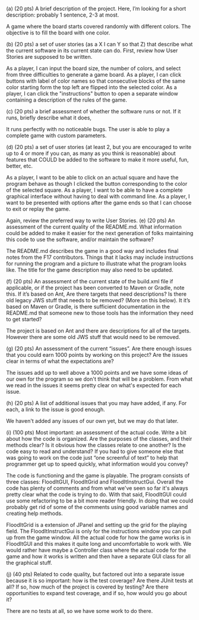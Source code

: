 (a) (20 pts) A brief description of the project. Here, I’m looking for a short description: probably 1 sentence, 2-3 at most.

A game where the board starts covered randomly with different colors. The objective is to fill the board with one color.

(b) (20 pts) a set of user stories (as a X I can Y so that Z) that describe what the current software in its current state can do.
First, review how User Stories are supposed to be written.

As a player, I can input the board size, the number of colors, and select from three difficulties to generate a game board.
As a player, I can click buttons with label of color names so that consecutive blocks of the same color starting form the top left are flipped into the selected color.
As a player, I can click the "instructions" button to open a separate window containing a description of the rules of the game.

(c) (20 pts) a brief assessment of whether the software runs or not. If it runs, briefly describe what it does,

It runs perfectly with no noticeable bugs. The user is able to play a complete game with custom parameters.

(d) (20 pts) a set of user stories (at least 2, but you are encouraged to write up to 4 or more if you can, as many as you think is reasonable) about features that COULD be added to the software to make it more useful, fun, better, etc.

As a player, I want to be able to click on an actual square and have the program behave as though I clicked the button corresponding to the color of the selected square.
As a player, I want to be able to have a complete graphical interface without having to deal with command line.
As a player, I want to be presented with options after the game ends so that I can choose to exit or replay the game.

Again, review the preferred way to write User Stories.
(e) (20 pts) An assessment of the current quality of the README.md. What information could be added to make it easier for the next generation of folks maintaining this code to use the software, and/or maintain the software?

The README.md describes the game in a good way and includes final notes from the F17 contributors. Things that it lacks may include instructions for running the program and a picture to illustrate what the program looks like. The title for the game description may also need to be updated.

(f) (20 pts) An assessment of the current state of the build.xml file if applicable, or if the project has been converted to Maven or Gradle, note this.
  If it’s based on Ant, Are there targets that need descriptions? Is there old legacy JWS stuff that needs to be removed? (More on this below).
  It it’s based on Maven or Gradle, is there sufficient documentation in the README.md that someone new to those tools has the information they need to get started?

The project is based on Ant and there are descriptions for all of the targets. However there are some old JWS stuff that would need to be removed.


(g) (20 pts) An assessment of the current “issues”. Are there enough issues that you could earn 1000 points by working on this project? Are the issues clear in terms of what the expectations are?

The issues add up to well above a 1000 points and we have some ideas of our own for the program so we don't think that will be a problem. From what we read in the issues it seems pretty clear on what's expected for each issue.

(h) (20 pts) A list of additional issues that you may have added, if any. For each, a link to the issue is good enough.

We haven't added any issues of our own yet, but we may do that later.

(i) (100 pts) Most important: an assessment of the actual code. Write a bit about how the code is organized. Are the purposes of the classes, and their methods clear? Is it obvious how the classes relate to one another? Is the code easy to read and understand? If you had to give someone else that was going to work on the code just “one screenful of text” to help that programmer get up to speed quickly, what information would you convey?

The code is functioning and the game is playable. The program consists of three classes: FloodItGUI, FloodItGrid and FloodItInstructGui. Overall the code has plenty of comments and from what we've seen so far it's always pretty clear what the code is trying to do. With that said, FloodItGUI could use some refactoring to be a bit more reader friendly. In doing that we could probably get rid of some of the comments using good variable names and creating help methods.

FloodItGrid is a extension of JPanel and setting up the grid for the playing field. The FloodItInstructGui is only for the instructions window you can pull up from the game window. All the actual code for how the game works is in FloodItGUI and this makes it quite long and uncomfortable to work with. We would rather have maybe a Controller class where the actual code for the game and how it works is written and then have a separate GUI class for all the graphical stuff.

(j) (40 pts) Related to code quality, but factored out into a separate issue because it is so important: how is the test coverage? Are there JUnit tests at all? If so, how much of the project is covered by testing? Are there opportunities to expand test coverage, and if so, how would you go about it?

There are no tests at all, so we have some work to do there.
